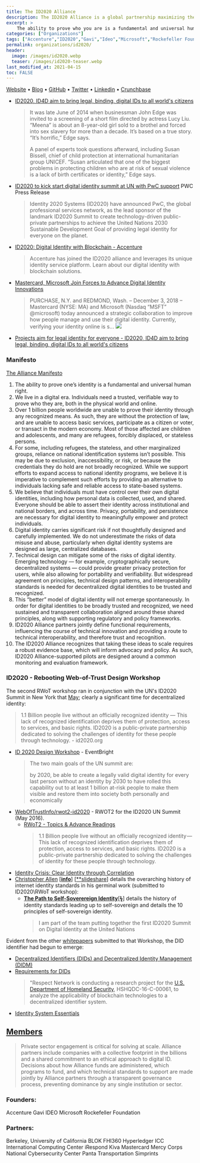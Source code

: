 ```yaml
---
title: The ID2020 Alliance
description: The ID2020 Alliance is a global partnership maximizing the potential of digital ID to improve lives.
excerpt: >
    The ability to prove who you are is a fundamental and universal human right. Because we live in a digital era, we need a trusted and reliable way to do that both in the physical world and online.
categories: ["Organizations"]
tags: ["Accenture","ID2020","Gavi","Ideo","Microsoft","Rockefeller Foundation","UC Berkeley","BLOK","FHI360","Hyperledger","ICC","iRespond","Kiva","Mastercard","Mercy Corps","National Cybersecurity Center","Panta Transportation","Simprints"]
permalink: organizations/id2020/
header: 
  image: /images/id2020.webp
  teaser: /images/id2020-teaser.webp
last_modified_at: 2021-04-15
toc: FALSE
---
```


[Website](http://id2020.org/) • [Blog](https://medium.com/@id2020)	• [GitHub](https://github.com/ID2020) •	[Twitter](https://twitter.com/ID2020)	•	[Linkedin](https://www.linkedin.com/company/identity2020/) • [Crunchbase](https://www.crunchbase.com/organization/identity2020)

* [ID2020, ID4D aim to bring legal, binding, digital IDs to all world's citizens](https://www.secureidnews.com/news-item/projects-aims-for-legal-identity-for-everyone/)
  > It was late June of 2014 when businessman John Edge was invited to a screening of a short film directed by actress Lucy Liu. “Meena” is about an 8-year-old girl sold to a brothel and forced into sex slavery for more than a decade. It’s based on a true story. “It’s horrific,” Edge says.
  > 
  > A panel of experts took questions afterward, including Susan Bissell, chief of child protection at international humanitarian group UNICEF. “Susan articulated that one of the biggest problems in protecting children who are at risk of sexual violence is a lack of birth certificates or identity,” Edge says.
* [ID2020 to kick start digital identity summit at UN with PwC support](https://preview.thenewsmarket.com/Previews/PWC/DocumentAssets/434561.pdf) PWC Press Release
  > Identity 2020 Systems (ID2020) have announced PwC, the global professional services network, as the lead sponsor of the landmark ID2020 Summit to create technology-driven public-private partnerships to achieve the United Nations 2030 Sustainable Development Goal of providing legal identity for everyone on the planet.
* [ID2020: Digital Identity with Blockchain - Accenture](https://www.accenture.com/us-en/insight-blockchain-id2020)
  > Accenture has joined the ID2020 alliance and leverages its unique identity service platform. Learn about our digital identity with blockchain solutions.
* [Mastercard, Microsoft Join Forces to Advance Digital Identity Innovations](https://newsroom.mastercard.com/press-releases/mastercard-microsoft-join-forces-to-advance-digital-identity-innovations/)
  > PURCHASE, N.Y. and REDMOND, Wash. – December 3, 2018 – Mastercard (NYSE: MA) and Microsoft (Nasdaq “MSFT” @microsoft) today announced a strategic collaboration to improve how people manage and use their digital identity. Currently, verifying your identity online is s...
![](https://imgur.com/ymviAssl.png)
* [Projects aim for legal identity for everyone - ID2020, ID4D aim to bring legal, binding, digital IDs to all world's citizens](https://www.secureidnews.com/news-item/projects-aims-for-legal-identity-for-everyone/)

### Manifesto
[The Alliance Manifesto](https://id2020.org/manifesto)
1. The ability to prove one’s identity is a fundamental and universal human right.
2. We live in a digital era. Individuals need a trusted, verifiable way to prove who they are, both in the physical world and online.
3. Over 1 billion people worldwide are unable to prove their identity through any recognized means. As such, they are without the protection of law, and are unable to access basic services, participate as a citizen or voter, or transact in the modern economy. Most of those affected are children and adolescents, and many are refugees, forcibly displaced, or stateless persons.
4. For some, including refugees, the stateless, and other marginalized groups, reliance on national identification systems isn’t possible. This may be due to exclusion, inaccessibility, or risk, or because the credentials they do hold are not broadly recognized. While we support efforts to expand access to national identity programs, we believe it is imperative to complement such efforts by providing an alternative to individuals lacking safe and reliable access to state-based systems.
5. We believe that individuals must have control over their own digital identities, including how personal data is collected, used, and shared. Everyone should be able to assert their identity across institutional and national borders, and across time. Privacy, portability, and persistence are necessary for digital identity to meaningfully empower and protect individuals.
6. Digital identity carries significant risk if not thoughtfully designed and carefully implemented. We do not underestimate the risks of data misuse and abuse, particularly when digital identity systems are designed as large, centralized databases.
7. Technical design can mitigate some of the risks of digital identity. Emerging technology — for example, cryptographically secure, decentralized systems — could provide greater privacy protection for users, while also allowing for portability and verifiability. But widespread agreement on principles, technical design patterns, and interoperability standards is needed for decentralized digital identities to be trusted and recognized.
8. This “better” model of digital identity will not emerge spontaneously. In order for digital identities to be broadly trusted and recognized, we need sustained and transparent collaboration aligned around these shared principles, along with supporting regulatory and policy frameworks.
9. ID2020 Alliance partners jointly define functional requirements, influencing the course of technical innovation and providing a route to technical interoperability, and therefore trust and recognition.
10. The ID2020 Alliance recognizes that taking these ideas to scale requires a robust evidence base, which will inform advocacy and policy. As such, ID2020 Alliance-supported pilots are designed around a common monitoring and evaluation framework.


### ID2020 - Rebooting Web-of-Trust Design Workshop

The second RWoT workshop ran in conjunction with the UN's ID2020 Summit in New York that [May](https://press.pwc.com/News-releases/id2020-to-kick-start-digital-identity-summit-at-un-with-pwc-support./s/9fe11be5-cbd8-486b-b4d2-d798f486d0f2); clearly a significant time for decentralized identity: 
   >1.1 Billion people live without an officially recognized identity — This lack of recognized identification deprives them of protection, access to services, and basic rights. ID2020 is a public-private partnership dedicated to solving the challenges of identity for these people through technology. - id2020.org

* [ID 2020 Design Workshop](https://www.eventbrite.com/e/id-2020-design-workshop-tickets-24611080404?ref=estw) - EventBright
  > The two main goals of the UN summit are:
  > 
  > by 2020, be able to create a legally valid digital identity for every last person without an identity
  > by 2030 to have rolled this capability out to at least 1 billion at-risk people to make them visible and restore them into society both personally and economically
* [WebOfTrustInfo/rwot2-id2020](https://github.com/WebOfTrustInfo/rwot2-id2020/) - RWOT2 for the ID2020 UN Summit (May 2016). 
  * [RWoT2 - Topics & Advance Readings](https://github.com/WebOfTrustInfo/rwot2-id2020/blob/master/topics-and-advance-readings/README.md)
    > 1.1 Billion people live without an officially recognized identity — This lack of recognized identification deprives them of protection, access to services, and basic rights. ID2020 is a public-private partnership dedicated to solving the challenges of identity for these people through technology.
* [Identity Crisis: Clear Identity through Correlation](https://github.com/WebOfTrustInfo/ID2020DesignWorkshop/blob/master/final-documents/identity-crisis.pdf)
* [Christopher Allen](http://www.lifewithalacrity.com/) [[**info**](https://christophera.info/)] [[**slideshare](https://www.slideshare.net/ChristopherA/presentations)] details the overarching history of internet identity standards in his germinal work (submitted to ID2020\RWoT workshop):
  *  **[The Path to Self-Soverereign Identity](http://www.lifewithalacrity.com/2016/04/the-path-to-self-soverereign-identity.html)**[[**ϟ**](https://www.coindesk.com/path-self-sovereign-identity/amp/)] details the history of identity standards leading up to self-sovereign and details the 10 principles of self-sovereign identity.
     > I am part of the team putting together the first ID2020 Summit on Digital Identity at the United Nations

Evident from the other [whitepapers](https://github.com/WebOfTrustInfo/ID2020DesignWorkshop/blob/master/topics-and-advance-readings/README.md) submitted to that Workshop, the DID identifier had begun to emerge:

* [Decentralized Identifiers (DIDs) and Decentralized Identity Management (DIDM)](https://github.com/WebOfTrustInfo/ID2020DesignWorkshop/blob/master/topics-and-advance-readings/DID-Whitepaper.md)
* [Requirements for DIDs](https://github.com/WebOfTrustInfo/ID2020DesignWorkshop/blob/master/final-documents/requirements-for-dids.pdf)
   >"Respect Network is conducting a research project for the [U.S. Department of Homeland Security](https://bravenewcoin.com/insights/u-s-department-of-homeland-security-funds-four-blockchain-companies-developing-new-cyber-security-technology), HSHQDC-16-C-00061, to analyze the applicability of blockchain technologies to a decentralized identifier system.
* [Identity System Essentials](https://www.evernym.com/wp-content/uploads/2017/02/Identity-System-Essentials.pdf) 

## [Members](https://id2020.org/alliance)

> Private sector engagement is critical for solving at scale. Alliance partners include companies with a collective footprint in the billions and a shared commitment to an ethical approach to digital ID. Decisions about how Alliance funds are administered, which programs to fund, and which technical standards to support are made jointly by Alliance partners through a transparent governance process, preventing dominance by any single institution or sector. 
### Founders: 
Accenture
Gavi
IDEO
Microsoft
Rockefeller Foundation

### Partners:
Berkeley, University of California
BLOK
FHI360
Hyperledger
ICC International Computing Center
iRespond
Kiva
Mastercard
Mercy Corps
National Cybersecurity Center
Panta Transportation
Simprints
